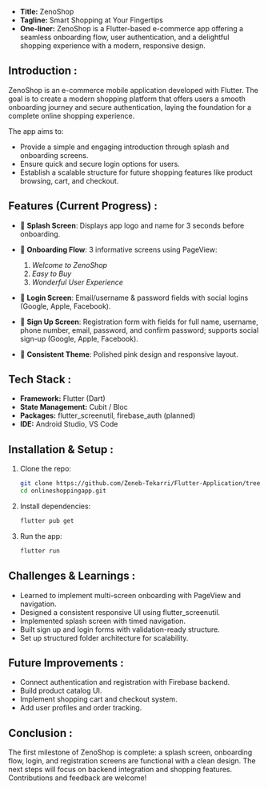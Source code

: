 - **Title:** ZenoShop
- **Tagline:** Smart Shopping at Your Fingertips
- **One-liner:** ZenoShop is a Flutter-based e-commerce app offering a seamless onboarding flow, user authentication, and a delightful shopping experience with a modern, responsive design.

## Introduction :

ZenoShop is an e-commerce mobile application developed with Flutter. The goal is to create a modern shopping platform that offers users a smooth onboarding journey and secure authentication, laying the foundation for a complete online shopping experience.

The app aims to:

- Provide a simple and engaging introduction through splash and onboarding screens.
- Ensure quick and secure login options for users.
- Establish a scalable structure for future shopping features like product browsing, cart, and checkout.

## Features (Current Progress) :

- 🚀 **Splash Screen**: Displays app logo and name for 3 seconds before onboarding.
- 📖 **Onboarding Flow**: 3 informative screens using PageView:

  1. _Welcome to ZenoShop_
  2. _Easy to Buy_
  3. _Wonderful User Experience_

- 🔐 **Login Screen**: Email/username & password fields with social logins (Google, Apple, Facebook).
- 📝 **Sign Up Screen**: Registration form with fields for full name, username, phone number, email, password, and confirm password; supports social sign-up (Google, Apple, Facebook).
- 🎨 **Consistent Theme**: Polished pink design and responsive layout.

## Tech Stack :

- **Framework:** Flutter (Dart)
- **State Management:** Cubit / Bloc
- **Packages:** flutter_screenutil, firebase_auth (planned)
- **IDE:** Android Studio, VS Code

## Installation & Setup :

1. Clone the repo:

   ```bash
   git clone https://github.com/Zeneb-Tekarri/Flutter-Application/tree/main/onlineshoppingapp.git
   cd onlineshoppingapp.git

   ```

2. Install dependencies:

   ```bash
   flutter pub get

   ```

3. Run the app:

   ```bash
   flutter run
   ```

## Challenges & Learnings :

- Learned to implement multi-screen onboarding with PageView and navigation.
- Designed a consistent responsive UI using flutter_screenutil.
- Implemented splash screen with timed navigation.
- Built sign up and login forms with validation-ready structure.
- Set up structured folder architecture for scalability.

## Future Improvements :

- Connect authentication and registration with Firebase backend.
- Build product catalog UI.
- Implement shopping cart and checkout system.
- Add user profiles and order tracking.

## Conclusion :

The first milestone of ZenoShop is complete: a splash screen, onboarding flow, login, and registration screens are functional with a clean design. The next steps will focus on backend integration and shopping features. Contributions and feedback are welcome!
